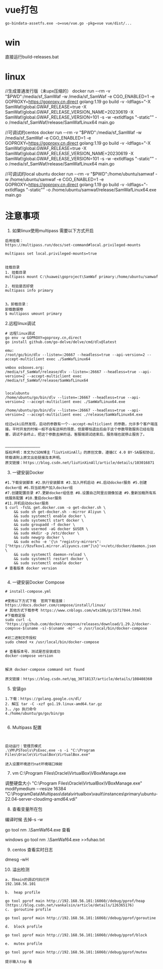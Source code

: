 # vue打包
```
go-bindata-assetfs.exe -o=vue/vue.go -pkg=vue vue/dist/...
```

# win
直接运行build-releases.bat

# linux
//生成普通发行版（未upx压缩的）
docker run --rm -v "$PWD":/media/sf_SamWaf -w /media/sf_SamWaf -e CGO_ENABLED=1 -e GOPROXY=https://goproxy.cn,direct golang:1.19 go build -v -ldflags="-X SamWaf/global.GWAF_RELEASE=true -X SamWaf/global.GWAF_RELEASE_VERSION_NAME=20230619 -X SamWaf/global.GWAF_RELEASE_VERSION=101 -s -w -extldflags "-static"" -o /media/sf_SamWaf/release/SamWafLinux64 main.go


//可调试的centos
docker run --rm -v "$PWD":/media/sf_SamWaf -w /media/sf_SamWaf -e CGO_ENABLED=1 -e GOPROXY=https://goproxy.cn,direct golang:1.19 go build -v -ldflags="-X SamWaf/global.GWAF_RELEASE=true -X SamWaf/global.GWAF_RELEASE_VERSION_NAME=20230619 -X SamWaf/global.GWAF_RELEASE_VERSION=101 -s -w -extldflags "-static"" -o /media/sf_SamWaf/release/SamWafLinux64 main.go

//可调试的local ubuntu
docker run --rm -v "$PWD":/home/ubuntu/samwaf -w /home/ubuntu/samwaf -e CGO_ENABLED=1 -e GOPROXY=https://goproxy.cn,direct golang:1.19 go build -v -ldflags="-extldflags "-static"" -o /home/ubuntu/samwaf/release/SamWafLinux64.exe main.go


# 注意事项
1. 如果linux使用multipass 需要以下方式开启
 
 ```
启用挂载：
https://multipass.run/docs/set-command#local.privileged-mounts

multipass set local.privileged-mounts=true


挂载目录
1. 挂载目录 
multipass mount C:\huawei\goproject\SamWaf primary:/home/ubuntu/samwaf

2. 校验是否好使
multipass info primary


3。卸载目录：
卸载数据卷
$ multipass umount primary

```

2.远程linux调试
```
# 远程linux调试
go env -w GOPROXY=goproxy.cn,direct
go install github.com/go-delve/delve/cmd/dlv@latest

emu:
/root/go/bin/dlv --listen=:26667 --headless=true --api-version=2 --accept-multiclient exec ./SamWafLinux64

vmbox osboxes.org:
/media/sf_SamWaf/release/dlv --listen=:26667 --headless=true --api-version=2 --accept-multiclient exec /media/sf_SamWaf/release/SamWafLinux64


localubuntu 
/home/ubuntu/go/bin/dlv --listen=:26667 --headless=true --api-version=2 --accept-multiclient exec ./SamWafLinux64.exe

/home/ubuntu/go/bin/dlv --listen=:26667 --headless=true --api-version=2 --accept-multiclient exec ./release/SamWafLinux64.exe

经过wiki后然发现，启动的参数有一个--accept-multiclient 的参数，允许多个客户端连接。平时开发的时候一般不会有这样的场景，但是哪怕退出后由于这个参数导致服务已经在阻塞，调试不会终止，把这个参数去掉的话，客服端调试结束后，服务端也就停止服务了。


————————————————
版权声明：本文为CSDN博主「liuYinXinAll」的原创文章，遵循CC 4.0 BY-SA版权协议，转载请附上原文出处链接及本声明。
原文链接：https://blog.csdn.net/liuYinXinAll/article/details/103016871
```

3. 一键安装Docker
```
#1.下载安装脚本 #2.执行安装脚本 #3.加入开机启动 #4.启动docker服务 #5.创建docker组 #6.将当前用户加入docker组
#7.创建配置目录 #7.更新docker组信息 #8.设置自己阿里云镜像加速 #9.重新加载所有系统服务配置 #10.重启docker服务  
#11.开机启动docker服务
$ curl -fsSL get.docker.com -o get-docker.sh \
    && sudo sh get-docker.sh --mirror Aliyun \
    && sudo systemctl enable docker \
    && sudo systemctl start docker \
    && sudo groupadd -f docker \
    && sudo usermod -aG docker $USER \
    && sudo mkdir -p /etc/docker \
    && sudo newgrp docker \
    && sudo echo -e '{\n "registry-mirrors":["https://9zufkov1.mirror.aliyuncs.com"]\n}'>>/etc/docker/daemon.json \
    && sudo systemctl daemon-reload \
    && sudo systemctl restart docker \
    && sudo svstemctl enable docker  
# 查看版本 docker version


```

4. 一键安装Docker Compose

``` 
# install-compose.yml  

#使用以下方式下载  官网下载连接：https://docs.docker.com/compose/install/linux/
# 其他方式下载参考 https://www.cnblogs.com/wtx106/p/15717844.html
#下载稳定版
sudo curl -L "https://github.com/docker/compose/releases/download/1.29.2/docker-compose-$(uname -s)-$(uname -m)" -o /usr/local/bin/docker-compose

#对二进制文件授权
sudo chmod +x /usr/local/bin/docker-compose

# 查看版本号，测试是否安装成功
docker-compose version 


解决 docker-compose command not found
 
原文链接：https://blog.csdn.net/qq_30718137/article/details/108408360
```

5. 安装go
```
1.下载：https://golang.google.cn/dl/
2. 解压 tar -C -xzf go1.19.linux-amd64.tar.gz
3.。/go 执行命令
4./home/ubuntu/go/go/bin/go


```
6. Multipass 配置

```


启动运行：管理员模式
.\VM\PSTools\PsExec.exe -s -i "C:\Program Files\Oracle\VirtualBox\VirtualBox.exe"

进入设置环境进行nat环境端口映射
```

7. vm
C:\Program Files\Oracle\VirtualBox\VBoxManage.exe

调整硬盘大小
"C:\Program Files\Oracle\VirtualBox\VBoxManage.exe" modifymedium --resize 16384 "C:\ProgramData\Multipass\data\virtualbox\vault\instances\primary\ubuntu-22.04-server-cloudimg-amd64.vdi"


8. 查看变量所在包

 编译时候 去掉-s -w
 
 go tool nm .\SamWaf64.exe 查看
 
 windows go tool nm .\SamWaf64.exe >>fuhao.txt
 
 
 9. centos 查看实时日志 
 
 dmesg -wH
 
 10. 溢出检测
 
 ```
 a. 将main的调试代码打开
 192.168.56.101
 
 b.  heap profile 

go tool pprof main http://192.168.56.101:16060//debug/pprof/heap
(https://blog.csdn.net/vankalsin/article/details/126365176)
c.  goroutine profile

go tool pprof main http://192.168.56.101:16060//debug/pprof/goroutine

d.  block profile

go tool pprof main http://192.168.56.101:16060//debug/pprof/block

e.  mutex profile

go tool pprof main http://192.168.56.101:16060//debug/pprof/mutex

提示输入top 看
 ```
 